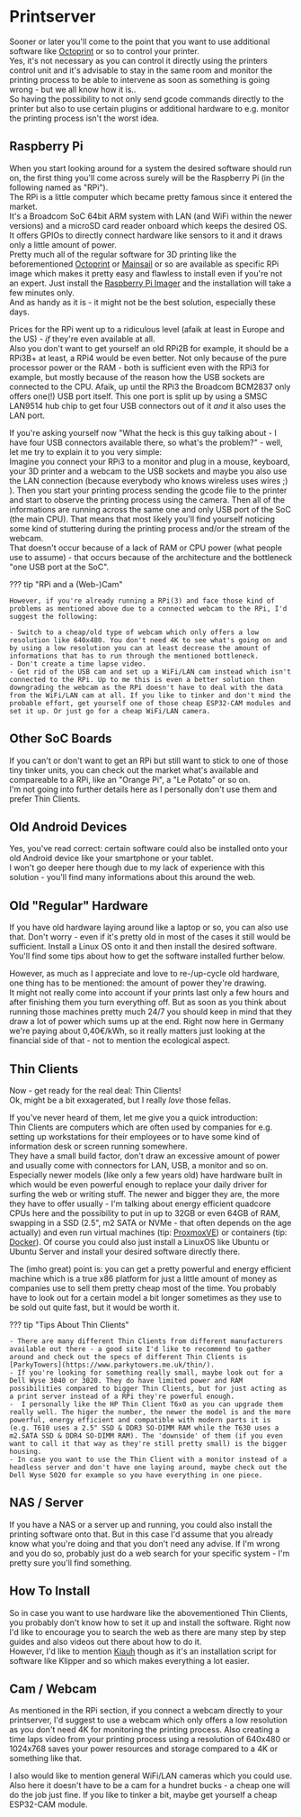 <link rel=”manifest” href=”docs/manifest.webmanifest”>

# Printserver
Sooner or later you'll come to the point that you want to use additional software like [Octoprint](https://octoprint.org/) or so to control your printer.  
Yes, it's not necessary as you can control it directly using the printers control unit and it's advisable to stay in the same room and monitor the printing process to be able to intervene as soon as something is going wrong - but we all know how it is..  
So having the possibility to not only send gcode commands directly to the printer but also to use certain plugins or additional hardware to e.g. monitor the printing process isn't the worst idea.  
  
## Raspberry Pi
When you start looking around for a system the desired software should run on, the first thing you'll come across surely will be the Raspberry Pi (in the following named as "RPi").  
The RPi is a little computer which became pretty famous since it entered the market.  
It's a Broadcom SoC 64bit ARM system with LAN (and WiFi within the newer versions) and a microSD card reader onboard which keeps the desired OS. It offers GPIOs to directly connect hardware like sensors to it and it draws only a little amount of power.  
Pretty much all of the regular software for 3D printing like the beforementioned [Octoprint](https://octoprint.org/) or [Mainsail](https://docs.mainsail.xyz/) or so are available as specific RPi image which makes it pretty easy and flawless to install even if you're not an expert. Just install the [Raspberry Pi Imager](https://www.raspberrypi.com/software/) and the installation will take a few minutes only.  
And as handy as it is - it might not be the best solution, especially these days.  
  
Prices for the RPi went up to a ridiculous level (afaik at least in Europe and the US) - *if* they're even available at all.  
Also you don't want to get yourself an old RPi2B for example, it should be a RPi3B+ at least, a RPi4 would be even better. Not only because of the pure processor power or the RAM - both is sufficient even with the RPi3 for example, but mostly because of the reason how the USB sockets are connected to the CPU. Afaik, up until the RPi3 the Broadcom BCM2837 only offers one(!) USB port itself. This one port is split up by using a SMSC LAN9514 hub chip to get four USB connectors out of it *and* it also uses the LAN port.  
  
If you're asking yourself now "What the heck is this guy talking about - I have four USB connectors available there, so what's the problem?" - well, let me try to explain it to you very simple:  
Imagine you connect your RPi3 to a monitor and plug in a mouse, keyboard, your 3D printer and a webcam to the USB sockets and maybe you also use the LAN connection (because everybody who knows wireless uses wires ;) ). Then you start your printing process sending the gcode file to the printer and start to observe the printing process using the camera. Then all of the informations are running across the same one and only USB port of the SoC (the main CPU). That means that most likely you'll find yourself noticing some kind of stuttering during the printing process and/or the stream of the webcam.  
That doesn't occur because of a lack of RAM or CPU power (what people use to assume) - that occurs because of the architecture and the bottleneck "one USB port at the SoC".  
  
??? tip "RPi and a (Web-)Cam"

    However, if you're already running a RPi(3) and face those kind of problems as mentioned above due to a connected webcam to the RPi, I'd suggest the following:  

    - Switch to a cheap/old type of webcam which only offers a low resolution like 640x480. You don't need 4K to see what's going on and by using a low resolution you can at least decrease the amount of informations that has to run through the mentioned bottleneck.  
    - Don't create a time lapse video.
    - Get rid of the USB cam and set up a WiFi/LAN cam instead which isn't connected to the RPi. Up to me this is even a better solution then downgrading the webcam as the RPi doesn't have to deal with the data from the WiFi/LAN cam at all. If you like to tinker and don't mind the probable effort, get yourself one of those cheap ESP32-CAM modules and set it up. Or just go for a cheap WiFi/LAN camera.   

## Other SoC Boards
If you can't or don't want to get an RPi but still want to stick to one of those tiny tinker units, you can check out the market what's available and compareable to a RPi, like an "Orange Pi", a "Le Potato" or so on.  
I'm not going into further details here as I personally don't use them and prefer Thin Clients.  

## Old Android Devices
Yes, you've read correct: certain software could also be installed onto your old Android device like your smartphone or your tablet.  
I won't go deeper here though due to my lack of experience with this solution - you'll find many informations about this around the web.   

## Old "Regular" Hardware 
If you have old hardware laying around like a laptop or so, you can also use that. Don't worry - even if it's pretty old in most of the cases it still would be sufficient. Install a Linux OS onto it and then install the desired software.  
You'll find some tips about how to get the software installed further below.  
  
However, as much as I appreciate and love to re-/up-cycle old hardware, one thing has to be mentioned: the amount of power they're drawing.  
It might not really come into account if your prints last only a few hours and after finishing them you turn everything off. But as soon as you think about running those machines pretty much 24/7 you should keep in mind that they draw a lot of power which sums up at the end. Right now here in Germany we're paying about 0,40€/kWh, so it really matters just looking at the financial side of that - not to mention the ecological aspect.    

## Thin Clients
Now - get ready for the real deal: Thin Clients!  
Ok, might be a bit exxagerated, but I really *love* those fellas.  
  
If you've never heard of them, let me give you a quick introduction:  
Thin Clients are computers which are often used by companies for e.g. setting up workstations for their employees or to have some kind of information desk or screen running somewhere.  
They have a small build factor, don't draw an excessive amount of power and usually come with connectors for LAN, USB, a monitor and so on.  
Especially newer models (like only a few years old) have hardware built in which would be even powerful enough to replace your daily driver for surfing the web or writing stuff. The newer and bigger they are, the more they have to offer usually - I'm talking about energy efficient quadcore CPUs here and the possibility to put in up to 32GB or even 64GB of RAM, swapping in a SSD (2.5", m2 SATA or NVMe - that often depends on the age actually) and even run virtual machines (tip: [ProxmoxVE](https://www.proxmox.com/en)) or containers (tip: [Docker](https://www.docker.com/)). Of course you could also just install a LinuxOS like Ubuntu or Ubuntu Server and install your desired software directly there.  
  
The (imho great) point is: you can get a pretty powerful and energy efficient machine which is a true x86 platform for just a little amount of money as companies use to sell them pretty cheap most of the time. You probably have to look out for a certain model a bit longer sometimes as they use to be sold out quite fast, but it would be worth it.  

??? tip "Tips About Thin Clients"  

    - There are many different Thin Clients from different manufacturers available out there - a good site I'd like to recommend to gather around and check out the specs of different Thin Clients is [ParkyTowers](https://www.parkytowers.me.uk/thin/).  
    - If you're looking for something really small, maybe look out for a Dell Wyse 3040 or 3020. They do have limited power and RAM possibilities compared to bigger Thin Clients, but for just acting as a print server instead of a RPi they're powerful enough.   
    -  I personally like the HP Thin Client T6x0 as you can upgrade them really well. The higer the number, the newer the model is and the more powerful, energy efficient and compatible with modern parts it is (e.g. T610 uses a 2.5" SSD & DDR3 SO-DIMM RAM while the T630 uses a m2.SATA SSD & DDR4 SO-DIMM RAM). The 'downside' of them (if you even want to call it that way as they're still pretty small) is the bigger housing.   
    - In case you want to use the Thin Client with a monitor instead of a headless server and don't have one laying around, maybe check out the Dell Wyse 5020 for example so you have everything in one piece. 


## NAS / Server
If you have a NAS or a server up and running, you could also install the printing software onto that. But in this case I'd assume that you already know what you're doing and that you don't need any advise. If I'm wrong and you do so, probably just do a web search for your specific system - I'm pretty sure you'll find something.  
 
## How To Install
So in case you want to use hardware like the abovementioned Thin Clients, you probably don't know how to set it up and install the software. Right now I'd like to encourage you to search the web as there are many step by step guides and also videos out there about how to do it.  
However, I'd like to mention [Kiauh](https://github.com/th33xitus/kiauh) though as it's an installation script for software like Klipper and so which makes everything a lot easier.

## Cam / Webcam
As mentioned in the RPi section, if you connect a webcam directly to your printserver, I'd suggest to use a webcam which only offers a low resolution as you don't need 4K for monitoring the printing process. Also creating a time laps video from your printing process using a resolution of 640x480 or 1024x768 saves your power resources and storage compared to a 4K or something like that.  
  
I also would like to mention general WiFi/LAN cameras which you could use. Also here it doesn't have to be a cam for a hundret bucks - a cheap one will do the job just fine. If you like to tinker a bit, maybe get yourself a cheap ESP32-CAM module.  
